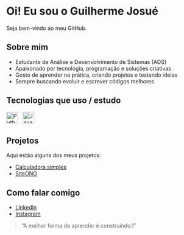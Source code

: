 # Oi! Eu sou o Guilherme Josué

Seja bem-vindo ao meu GitHub.

## Sobre mim
- Estudante de Análise e Desenvolvimento de Sistemas (ADS)
- Apaixonado por tecnologia, programação e soluções criativas
- Gosto de aprender na prática, criando projetos e testando ideias
- Sempre buscando evoluir e escrever códigos melhores

## Tecnologias que uso / estudo

<img
	align="left"
	alt="Python"
	title="Python"
	width="30px"
	style="padding-right: 10px;"
	src="https://cdn.jsdelivr.net/gh/devicons/devicon@latest/icons/python/python-original.svg"
/> 
<img
	align="left"
	alt="JavaScript"
	title="JavaScript"
	width="30px"
	style="padding-right: 10px;"
	src="https://cdn.jsdelivr.net/gh/devicons/devicon@latest/icons/javascript/javascript-original.svg"
/> 

<br/>
<br/>

## Projetos
Aqui estão alguns dos meus projetos:

- [Calculadora simples](https://github.com/guilhermejosue301-maker/guilhermejosue301-maker/tree/main/Projeto)
- [SiteONG](https://github.com/guilhermejosue301-maker/guilhermeprojetos/tree/main/Ong)

## Como falar comigo
- [LinkedIn](https://www.linkedin.com/in/guilherme-josu%C3%A9-62405934b/)
- [Instagram](https://www.instagram.com/guilherme.josue/)

> “A melhor forma de aprender é construindo.!”


 
